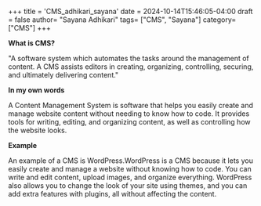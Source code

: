 +++
title = 'CMS_adhikari_sayana'
date = 2024-10-14T15:46:05-04:00
draft = false
author= "Sayana Adhikari"
tags= ["CMS", "Sayana"]
category= ["CMS"]
+++

**What is CMS?**

"A software system which automates the tasks around the management of content. A CMS assists editors in creating, organizing, controlling, securing, and ultimately delivering content."

**In my own words**

A Content Management System is software that helps you easily create and manage website content without needing to know how to code. It provides tools for writing, editing, and organizing content, as well as controlling how the website looks.

**Example**

An example of a CMS is WordPress.WordPress is a CMS because it lets you easily create and manage a website without knowing how to code. You can write and edit content, upload images, and organize everything. WordPress also allows you to change the look of your site using themes, and you can add extra features with plugins, all without affecting the content.







